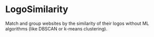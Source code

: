 # LogoSimilarity
Match and group websites by the similarity of their logos without ML algorithms (like DBSCAN or k-means clustering).
